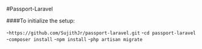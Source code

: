 #Passport-Laravel

####To initialize the setup:

-`https://github.com/SujithJr/passport-laravel.git`
-`cd passport-laravel`
-`composer install`
-`npm install`
-`php artisan migrate`
